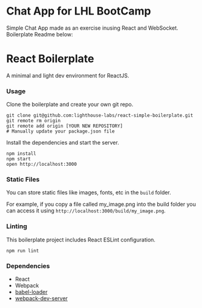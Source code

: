 Chat App for LHL BootCamp
=====================
Simple Chat App made as an exercise inusing React and WebSocket.
Boilerplate Readme below:


React Boilerplate
=====================

A minimal and light dev environment for ReactJS.

### Usage

Clone the boilerplate and create your own git repo.

```
git clone git@github.com:lighthouse-labs/react-simple-boilerplate.git
git remote rm origin
git remote add origin [YOUR NEW REPOSITORY]
# Manually update your package.json file
```

Install the dependencies and start the server.

```
npm install
npm start
open http://localhost:3000
```

### Static Files

You can store static files like images, fonts, etc in the `build` folder.

For example, if you copy a file called my_image.png into the build folder you can access it using `http://localhost:3000/build/my_image.png`.

### Linting

This boilerplate project includes React ESLint configuration.

```
npm run lint
```

### Dependencies

* React
* Webpack
* [babel-loader](https://github.com/babel/babel-loader)
* [webpack-dev-server](https://github.com/webpack/webpack-dev-server)
